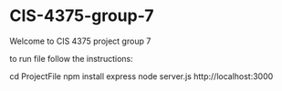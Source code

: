 # CIS-4375-group-7
Welcome to CIS 4375 project group 7

to run file follow the instructions:

cd ProjectFile
npm install express
node server.js
http://localhost:3000
